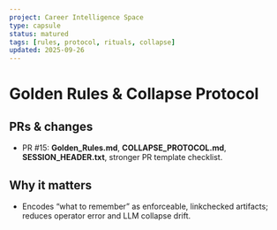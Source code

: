 ```yaml
---
project: Career Intelligence Space
type: capsule
status: matured
tags: [rules, protocol, rituals, collapse]
updated: 2025-09-26
---
```

# Golden Rules & Collapse Protocol

## PRs & changes
- PR #15: **Golden_Rules.md**, **COLLAPSE_PROTOCOL.md**, **SESSION_HEADER.txt**, stronger PR template checklist.
## Why it matters
- Encodes “what to remember” as enforceable, linkchecked artifacts; reduces operator error and LLM collapse drift.
